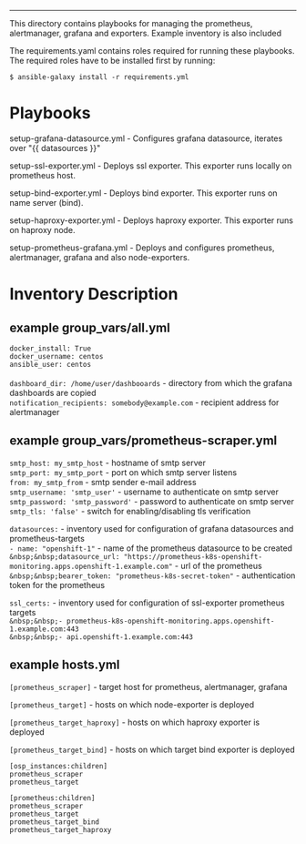 ---
This directory contains playbooks for managing the prometheus, alertmanager, grafana and exporters. Example inventory is also included

The requirements.yaml contains roles required for running these playbooks. The required roles have to be installed first by running:

```
$ ansible-galaxy install -r requirements.yml
```

Playbooks
=========

setup-grafana-datasource.yml - Configures grafana datasource, iterates over "{{ datasources }}"

setup-ssl-exporter.yml - Deploys ssl exporter. This exporter runs locally on prometheus host.

setup-bind-exporter.yml - Deploys bind exporter. This exporter runs on name server (bind).

setup-haproxy-exporter.yml - Deploys haproxy exporter. This exporter runs on haproxy node.

setup-prometheus-grafana.yml - Deploys and configures prometheus, alertmanager, grafana and also node-exporters.



Inventory Description
=====================

## example group_vars/all.yml 

`docker_install: True` <br />
`docker_username: centos` <br />
`ansible_user: centos` <br />  
`dashboard_dir: /home/user/dashbooards` - directory from which the grafana dashboards are copied <br />
`notification_recipients: somebody@example.com` - recipient address for alertmanager <br />

## example group_vars/prometheus-scraper.yml
`smtp_host: my_smtp_host` - hostname of smtp server <br />
`smtp_port: my_smtp_port` - port on which smtp server listens <br />
`from: my_smtp_from` - smtp sender e-mail address <br />
`smtp_username: 'smtp_user'` - username to authenticate on smtp server <br />
`smtp_password: 'smtp_password'` - password to authenticate on smtp server <br />
`smtp_tls: 'false'` - switch for enabling/disabling tls verification <br />


`datasources:` -  inventory used for configuration of grafana datasources and prometheus-targets <br />
`- name: "openshift-1"` - name of the prometheus datasource to be created <br />
`&nbsp;&nbsp;datasource_url: "https://prometheus-k8s-openshift-monitoring.apps.openshift-1.example.com"` - url of the prometheus <br />
`&nbsp;&nbsp;bearer_token: "prometheus-k8s-secret-token"` - authentication token for the prometheus <br />

`ssl_certs:` - inventory used for configuration of ssl-exporter prometheus targets <br />
`&nbsp;&nbsp;- prometheus-k8s-openshift-monitoring.apps.openshift-1.example.com:443` <br />
`&nbsp;&nbsp;- api.openshift-1.example.com:443` <br />

## example hosts.yml
`[prometheus_scraper]` - target host for prometheus, alertmanager, grafana <br />

`[prometheus_target]` - hosts on which node-exporter is deployed <br />

`[prometheus_target_haproxy]` - hosts on which haproxy exporter is deployed <br />

`[prometheus_target_bind]` - hosts on which target bind exporter is deployed <br />

`[osp_instances:children]` <br />
`prometheus_scraper` <br />
`prometheus_target` <br />

`[prometheus:children]` <br />
`prometheus_scraper` <br />
`prometheus_target` <br />
`prometheus_target_bind` <br />
`prometheus_target_haproxy` <br />
